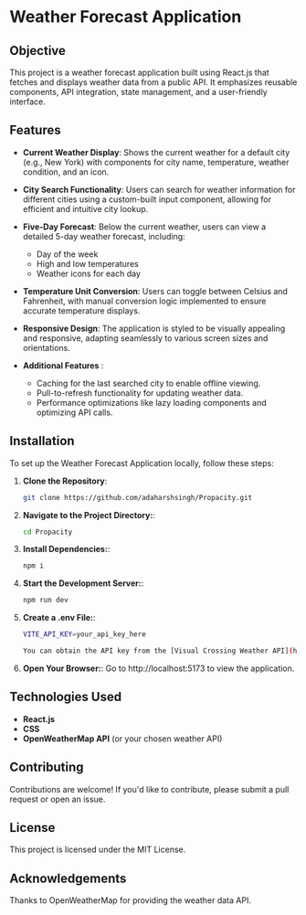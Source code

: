 # Weather Forecast Application

## Objective
This project is a weather forecast application built using React.js that fetches and displays weather data from a public API. It emphasizes reusable components, API integration, state management, and a user-friendly interface.

## Features
- **Current Weather Display**: Shows the current weather for a default city (e.g., New York) with components for city name, temperature, weather condition, and an icon.
  
- **City Search Functionality**: Users can search for weather information for different cities using a custom-built input component, allowing for efficient and intuitive city lookup.

- **Five-Day Forecast**: Below the current weather, users can view a detailed 5-day weather forecast, including:
  - Day of the week
  - High and low temperatures
  - Weather icons for each day
  
- **Temperature Unit Conversion**: Users can toggle between Celsius and Fahrenheit, with manual conversion logic implemented to ensure accurate temperature displays.

- **Responsive Design**: The application is styled to be visually appealing and responsive, adapting seamlessly to various screen sizes and orientations.

- **Additional Features** :
  - Caching for the last searched city to enable offline viewing.
  - Pull-to-refresh functionality for updating weather data.
  - Performance optimizations like lazy loading components and optimizing API calls.

## Installation
To set up the Weather Forecast Application locally, follow these steps:

1. **Clone the Repository**:
   ```bash
   git clone https://github.com/adaharshsingh/Propacity.git
2. **Navigate to the Project Directory:**:
   ```bash
   cd Propacity
3. **Install Dependencies:**:
   ```bash
   npm i
4. **Start the Development Server:**:
   ```bash
   npm run dev
5. **Create a .env File:**:
   ```bash
   VITE_API_KEY=your_api_key_here

   You can obtain the API key from the [Visual Crossing Weather API](https://rapidapi.com/visual-crossing-corporation-visual-crossing-corporation-default/api/visual-crossing-weather)

5. **Open Your Browser:**:
    Go to http://localhost:5173 to view the application.   
   
## Technologies Used
- **React.js**
- **CSS**
- **OpenWeatherMap API** (or your chosen weather API)

## Contributing
Contributions are welcome! If you'd like to contribute, please submit a pull request or open an issue.

## License
This project is licensed under the MIT License.

## Acknowledgements
Thanks to OpenWeatherMap for providing the weather data API.
